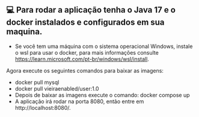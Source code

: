 ## 💻 Para rodar a aplicação tenha o Java 17 e o docker instalados e configurados em sua maquina.
* Se você tem uma máquina com o sistema operacional Windows, instale o wsl para usar o docker, para mais informações consulte https://learn.microsoft.com/pt-br/windows/wsl/install.

Agora execute os seguintes comandos para baixar as imagens:
* docker pull mysql
* docker pull vieiraenabled/user:1.0
* Depois de baixar as imagens execute o comando: docker compose up
* A aplicação irá rodar na porta 8080, então entre em http://localhost:8080/.
